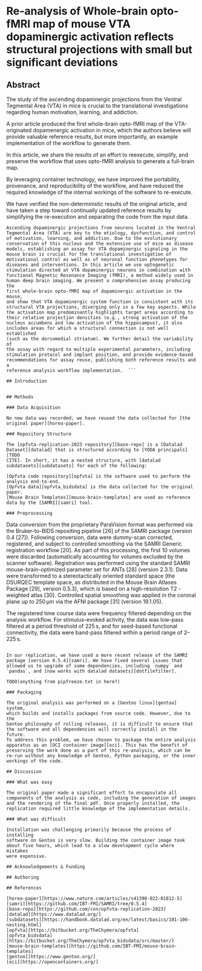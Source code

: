 # Re-analysis of Whole-brain opto-fMRI map of mouse VTA dopaminergic activation reflects structural projections with small but significant deviations

## Abstract

The study of the ascending dopaminergic projections from the Ventral
Tegmental Area (VTA) in mice is crucial to the translational
investigations regarding human motivation, learning, and addiction. 

A prior article produced the first whole-brain opto-fMRI map of the
VTA-originated dopamenergic activation in mice, which the authors
believe will provide valuable reference results, but more importantly,
an example implementation of the workflow to generate them.

In this article, we share the results of an effort to reexecute,
simplify, and preserve the workflow that uses opto-fMRI analysis to
generate a full-brain map.

By leveraging container technology, we have improved the portability,
provenance, and reproducibility of the workflow, and have reduced the
required knowledge of the internal workings of the software to
re-execute. 

We have verified the non-deterministic results of the original article,
and have taken a step toward continually updated reference results by
simplifying the re-execution and separating the code from the input
data.

```
Ascending dopaminergic projections from neurons located in the Ventral
Tegmental Area (VTA) are key to the etiology, dysfunction, and control
of motivation, learning, and addiction. Due to the evolutionary
conservation of this nucleus and the extensive use of mice as disease
models, establishing an assay for VTA dopaminergic signaling in the
mouse brain is crucial for the translational investigation of
motivational control as well as of neuronal function phenotypes for
diseases and interventions. In this article we use optogenetic
stimulation directed at VTA dopaminergic neurons in combination with
functional Magnetic Resonance Imaging (fMRI), a method widely used in
human deep brain imaging. We present a comprehensive assay producing the
first whole-brain opto-fMRI map of dopaminergic activation in the mouse,
and show that VTA dopaminergic system function is consistent with its
structural VTA projections, diverging only in a few key aspects. While
the activation map predominantly highlights target areas according to
their relative projection densities (e.g., strong activation of the
nucleus accumbens and low activation of the hippocampus), it also
includes areas for which a structural connection is not well established
(such as the dorsomedial striatum). We further detail the variability of
the assay with regard to multiple experimental parameters, including
stimulation protocol and implant position, and provide evidence-based
recommendations for assay reuse, publishing both reference results and a
reference analysis workflow implementation.  ```

## Introduction


## Methods

### Data Acquisition

No new data was recorded, we have reused the data collected for [the
original paper][horea-paper].

### Repository Structure

The [opfvta-replication-2023 repository][base-repo] is a [Datalad
Dataset][datalad] that is structured according to [YODA principals][TODO
CITE]. In short, it has a nested structure, with [datalad
subdatasets][subdatasets] for each of the following:

[Opfvta code repository][opfvta] is the software used to perform the analysis end-to-end.
[Opfvta data][opfvta_bidsdata] is the data collected for the original
paper.
[Mouse Brain Templates][mouse-brain-templates] are used as reference
data by the [SAMRI][samri] tool. 

### Preprocessing

```
Data conversion from the proprietary ParaVision format was performed via
the Bruker-to-BIDS repositing pipeline [26] of the SAMRI package
(version 0.4 [27]). Following conversion, data were dummy-scan
corrected, registered, and subject to controlled smoothing via the SAMRI
Generic registration workflow [20]. As part of this processing, the
first 10 volumes were discarded (automatically accounting for volumes
excluded by the scanner software). Registration was performed using the
standard SAMRI mouse-brain-optimized parameter set for ANTs [28]
(version 2.3.1). Data were transformed to a stereotactically oriented
standard space (the DSURQEC template space, as distributed in the Mouse
Brain Atlases Package [29], version 0.5.3), which is based on a
high-resolution T2 -weighted atlas [30]. Controlled spatial smoothing
was applied in the coronal plane up to 250 µm via the AFNI package [31]
(version 19.1.05).

The registered time course data were frequency filtered depending on the
analysis workflow. For stimulus-evoked activity, the data was low-pass
filtered at a period threshold of 225 s, and for seed-based functional
connectivity, the data were band-pass filtered within a period range of
2–225 s.
```

In our replication, we have used a more recent release of the SAMRI
package [version 0.5.4][samri]. We have fixed several issues that
allowed us to upgrade of some dependencies, including `numpy` and
`pandas`, and [now works with datalad datasets][dotfilefilter].

TODO(anything from pipfreeze.txt in here?)

### Packaging

The original analysis was performed on a [Gentoo linux][gentoo] system,
which builds and installs packages from source code. However, due to the 
Gentoo philosophy of rolling releases, it is difficult to ensure that
the software and all dependencies will correctly install in the future.
To address this problem, we have chosen to package the entire analysis
apparatus as an [OCI container image][oci]. This has the benefit of
preserving the work done as a part of this re-analysis, which can be
re-run without any knowledge of Gentoo, Python packaging, or the inner
workings of the code.

## Discussion

### What was easy

The original paper made a significant effort to encapsulate all
components of the analysis as code, including the generation of images
and the rendering of the final pdf. Once properly installed, the
replication required little knowledge of the implementation details.

### What was difficult

Installation was challenging primarily because the process of installing
software on Gentoo is very slow. Building the container image took
about five hours, which lead to a slow development cycle where mistakes
were expensive.

## Acknowledgements & Funding

## Authoring

## References

[horea-paper][https://www.nature.com/articles/s41398-022-01812-5]
[samri][https://github.com/IBT-FMI/SAMRI/tree/0.5.4]
[base-repo][https://github.com/con/opfvta-replication-2023]
[datalad][https://www.datalad.org/]
[subdatasets][https://handbook.datalad.org/en/latest/basics/101-106-nesting.html]
[opfvta][https://bitbucket.org/TheChymera/opfvta]
[opfvta_bidsdata][https://bitbucket.org/TheChymera/opfvta_bidsdata/src/master/]
[mouse-brain-templates][https://github.com/IBT-FMI/mouse-brain-templates]
[gentoo][https://www.gentoo.org/]
[oci][https://opencontainers.org/]
